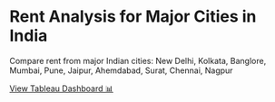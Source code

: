 # Rent Analysis for Major Cities in India
Compare rent from major Indian cities: New Delhi, Kolkata, Banglore, Mumbai, Pune, Jaipur, Ahemdabad, Surat, Chennai, Nagpur

[View Tableau Dashboard 📊](https://public.tableau.com/app/profile/sanjanapatil/viz/RentinMajorCitiesofIndia/Dashboard1)
